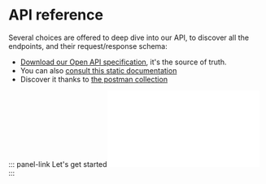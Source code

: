 # API reference

Several choices are offered to deep dive into our API, to discover all the endpoints, and their request/response schema:

- <a href="https://storage.googleapis.com/akecld-prd-cipr-prd-api-assets/openapi_specification.yml" target="_blank">Download our Open API specification</a>, it's the source of truth.
- You can also <a href="https://storage.googleapis.com/akecld-prd-cipr-prd-api-assets/openapi_specification.html" target="_blank">consult this static documentation</a>
- Discover it thanks to <a href="https://storage.googleapis.com/akecld-prd-cipr-prd-api-assets/generated_postman_collection.json" target="_blank">the postman collection</a>



::: panel-link Let's get started![Next](/px-insights/getting-started.html)
:::
